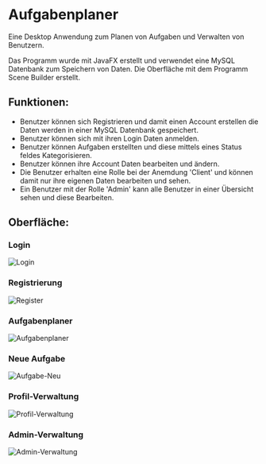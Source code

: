 # Aufgabenplaner
Eine Desktop Anwendung zum Planen von Aufgaben und Verwalten von Benutzern. 

Das Programm wurde mit JavaFX erstellt und verwendet eine MySQL Datenbank zum Speichern von Daten. Die Oberfläche mit dem Programm Scene Builder erstellt.

## Funktionen:
- Benutzer können sich Registrieren und damit einen Account erstellen die Daten werden in einer MySQL Datenbank gespeichert.
- Benutzer können sich mit ihren Login Daten anmelden.
- Benutzer können Aufgaben erstellten und diese mittels eines Status feldes Kategorisieren.
- Benutzer können ihre Account Daten bearbeiten und ändern.
- Die Benutzer erhalten eine Rolle bei der Anemdung 'Client' und können damit nur ihre eigenen Daten bearbeiten und sehen.
- Ein Benutzer mit der Rolle 'Admin' kann alle Benutzer in einer Übersicht sehen und diese Bearbeiten.

## Oberfläche:
### Login
![Login](https://github.com/LukasVerwiebe/Aufgabenplaner/assets/63674539/cf919122-2e5a-4fa1-a1d5-51df3ac44cf4)
### Registrierung
![Register](https://github.com/LukasVerwiebe/Aufgabenplaner/assets/63674539/79f4ff8e-f6f0-4400-b01a-060cc0f1e9f0)
### Aufgabenplaner
![Aufgabenplaner](https://github.com/LukasVerwiebe/Aufgabenplaner/assets/63674539/d09aefb1-ac51-48ab-82db-713b8918dfaf)
### Neue Aufgabe
![Aufgabe-Neu](https://github.com/LukasVerwiebe/Aufgabenplaner/assets/63674539/abdcde1c-d741-4b57-ab7f-66e7784bf206)
### Profil-Verwaltung
![Profil-Verwaltung](https://github.com/LukasVerwiebe/Aufgabenplaner/assets/63674539/fbeacd6e-b765-40a0-9d9e-a4c8b6166d77)
### Admin-Verwaltung
![Admin-Verwaltung](https://github.com/LukasVerwiebe/Aufgabenplaner/assets/63674539/d61c040f-0c50-4649-8684-25493bcd5b45)
